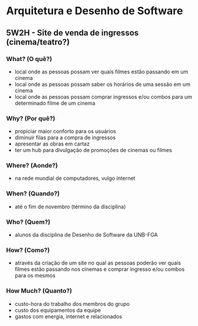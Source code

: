 # Arquitetura e Desenho de Software
## 5W2H - Site de venda de ingressos (cinema/teatro?)

### What? (O quê?)
- local onde as pessoas possam ver quais filmes estão passando em um cinema
- local onde as pessoas possam saber os horários de uma sessão em um cinema
- local onde as pessoas possam comprar ingressos e/ou combos para um determinado filme de um cinema

### Why? (Por quê?)
- propiciar maior conforto para os usuários
- diminuir filas para a compra de ingressos
- apresentar as obras em cartaz
- ter um hub para divulgação de promoções de cinemas ou filmes

### Where? (Aonde?)
- na rede mundial de computadores, vulgo internet

### When? (Quando?)
- até o fim de novembro (término da disciplina)

### Who? (Quem?)
- alunos da disciplina de Desenho de Software da UNB-FGA

### How? (Como?)
- através da criação de um site no qual as pessoas poderão ver quais filmes estão passando nos cinemas e comprar ingresso e/ou combos para os mesmos

### How Much? (Quanto?)
- custo-hora do trabalho dos membros do grupo
- custo dos equipamentos da equipe
- gastos com energia, internet e relacionados